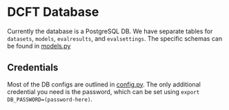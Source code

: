 # DCFT Database

Currently the database is a PostgreSQL DB. We have separate tables for `datasets`, `models`, `evalresults`, and `evalsettings`. The specific schemas can be found in [models.py](models.py)

## Credentials
Most of the DB configs are outlined in [config.py](config.py). The only additional credential you need is the password, which can be set using `export DB_PASSWORD=(password-here)`. 